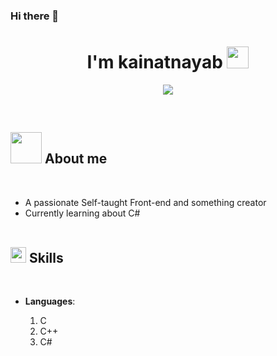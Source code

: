 ### Hi there 👋

<h1 align="center"><b> I'm kainatnayab </b><img src="https://media.giphy.com/media/hvRJCLFzcasrR4ia7z/giphy.gif" width="35"></h1>
<!--  -->
<p align="center">
  <a href="https://github.com/DenverCoder1/readme-typing-svg"><img src="https://readme-typing-svg.herokuapp.com?font=Time+New+Roman&color=cyan&size=25&center=true&vCenter=true&width=600&height=100&lines=Assalamu+O+Alaikum+Warahmatullah..&hearts;++;Self-taught+Front-End+something+creator,;Computer+Science+Student,;still+Learning."></a>
</p>


<br>



	
## <picture><img src = "https://github.com/0xkainatnayab/0xkainatnayab/raw/main/assets/mdImages/about_me.gif" width = 50px></picture> **About me**

<br>

- A passionate Self-taught Front-end and something creator
- Currently learning about C#
<br><br>

## <img src="https://media2.giphy.com/media/QssGEmpkyEOhBCb7e1/giphy.gif?cid=ecf05e47a0n3gi1bfqntqmob8g9aid1oyj2wr3ds3mg700bl&rid=giphy.gif" width ="25"><b> Skills</b>
<br>

<p align="center">

- **Languages**:
    
    1. C
    2. C++
    3. C#
<br>


